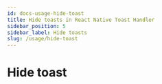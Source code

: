 ```yaml
---
id: docs-usage-hide-toast
title: Hide toasts in React Native Toast Handler
sidebar_position: 5
sidebar_label: Hide toasts
slug: /usage/hide-toast
---
```


# Hide toast